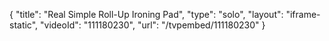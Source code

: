 {
    "title": "Real Simple Roll-Up Ironing Pad",
    "type": "solo",
    "layout": "iframe-static",
    "videoId": "111180230",
    "url": "\/tvpembed\/111180230"
}